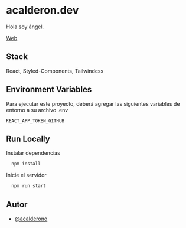 
# acalderon.dev

Hola soy ángel.

[Web](https://acalderon.dev)

##  Stack

React, Styled-Components, Tailwindcss

  
## Environment Variables

Para ejecutar este proyecto, deberá agregar las siguientes variables de entorno a su archivo .env

`REACT_APP_TOKEN_GITHUB`

  
## Run Locally

Instalar dependencias

```bash
  npm install
```

Inicie el servidor

```bash
  npm run start
```

  
## Autor

- [@acalderono](https://www.github.com/acalderono)

  
